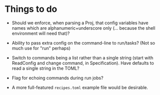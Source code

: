 # Things to do

* Should we enforce, when parsing a Proj, that config variables have
  names which are alphanumeric+underscore only (... because the shell
  environment will need that)?

* Ability to pass extra config on the command-line to run/tasks? (Not
  so much use for "run" perhaps)

* Switch to commands being a list rather than a single string (start
  with ReadConfig and change command, in Specification). Have defaults
  to read a single string in the TOML?

* Flag for echoing commands during run jobs?

* A more full-featured `recipes.toml` example file would be desirable.
